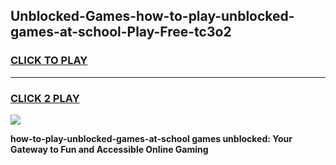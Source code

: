 
## Unblocked-Games-how-to-play-unblocked-games-at-school-Play-Free-tc3o2
<h3>
<a href="https://premium76.site?title=how-to-play-unblocked-games-at-school&ref=18A">CLICK TO PLAY</a></h3>
<hr>

<h3>
<a href="https://premium76.site?title=how-to-play-unblocked-games-at-school&ref=18A">CLICK 2 PLAY</a>
  
</h3>

<a href="https://premium76.site?title=how-to-play-unblocked-games-at-school&ref=18A"><img src="https://clearcache.store/games.png"></a>


**how-to-play-unblocked-games-at-school games unblocked: Your Gateway to Fun and Accessible Online Gaming**
